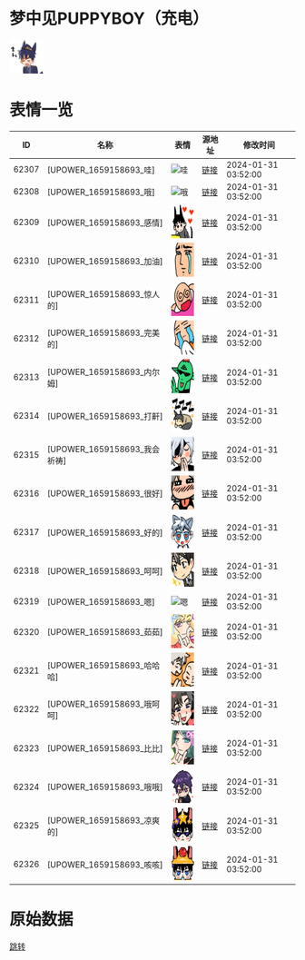 # 梦中见PUPPYBOY（充电）

<img src="./cover.png" height="60" alt="cover" />

# 表情一览

|ID|名称|表情|源地址|修改时间|
|----|----|----|----|----|
|62307|[UPOWER_1659158693_哇]|<img src="./pic/062307_%5BUPOWER_1659158693_哇%5D.png" height="60" alt="哇"/>|[链接](https://i0.hdslb.com/bfs/garb/2687330924fdc52718e47c4da133784da3a21b2d.png)|2024-01-31 03:52:00|
|62308|[UPOWER_1659158693_哦]|<img src="./pic/062308_%5BUPOWER_1659158693_哦%5D.png" height="60" alt="哦"/>|[链接](https://i0.hdslb.com/bfs/garb/504863c0e9e6ea4ac2f868bc8b5652b3f6dfd33f.png)|2024-01-31 03:52:00|
|62309|[UPOWER_1659158693_感情]|<img src="./pic/062309_%5BUPOWER_1659158693_感情%5D.png" height="60" alt="感情"/>|[链接](https://i0.hdslb.com/bfs/garb/49908d100352cce48b4e4ede80271e9cac84f7fd.png)|2024-01-31 03:52:00|
|62310|[UPOWER_1659158693_加油]|<img src="./pic/062310_%5BUPOWER_1659158693_加油%5D.png" height="60" alt="加油"/>|[链接](https://i0.hdslb.com/bfs/garb/0b9227b1bc5dde6c0eb5cdbae19ce8cf1a7a33ae.png)|2024-01-31 03:52:00|
|62311|[UPOWER_1659158693_惊人的]|<img src="./pic/062311_%5BUPOWER_1659158693_惊人的%5D.png" height="60" alt="惊人的"/>|[链接](https://i0.hdslb.com/bfs/garb/f3bf5852547eab08ca7a906a56f282444fc0c635.png)|2024-01-31 03:52:00|
|62312|[UPOWER_1659158693_完美的]|<img src="./pic/062312_%5BUPOWER_1659158693_完美的%5D.png" height="60" alt="完美的"/>|[链接](https://i0.hdslb.com/bfs/garb/82c78800278dea27d74388e220d9d427d82e5237.png)|2024-01-31 03:52:00|
|62313|[UPOWER_1659158693_内尔姆]|<img src="./pic/062313_%5BUPOWER_1659158693_内尔姆%5D.png" height="60" alt="内尔姆"/>|[链接](https://i0.hdslb.com/bfs/garb/dbf93b83086f7535b660178b481333fb422551ff.png)|2024-01-31 03:52:00|
|62314|[UPOWER_1659158693_打鼾]|<img src="./pic/062314_%5BUPOWER_1659158693_打鼾%5D.png" height="60" alt="打鼾"/>|[链接](https://i0.hdslb.com/bfs/garb/e3c790cf0e8455d8a9b9299348b654880d8438dc.png)|2024-01-31 03:52:00|
|62315|[UPOWER_1659158693_我会祈祷]|<img src="./pic/062315_%5BUPOWER_1659158693_我会祈祷%5D.png" height="60" alt="我会祈祷"/>|[链接](https://i0.hdslb.com/bfs/garb/1487c61ee66a86d60d84e2dd0cd642b0f9f7f666.png)|2024-01-31 03:52:00|
|62316|[UPOWER_1659158693_很好]|<img src="./pic/062316_%5BUPOWER_1659158693_很好%5D.png" height="60" alt="很好"/>|[链接](https://i0.hdslb.com/bfs/garb/39e660814b83922c0fa31d28e2f503f7bb7ee3c2.png)|2024-01-31 03:52:00|
|62317|[UPOWER_1659158693_好的]|<img src="./pic/062317_%5BUPOWER_1659158693_好的%5D.png" height="60" alt="好的"/>|[链接](https://i0.hdslb.com/bfs/garb/7fee87ca50128b5abb11cb3378b0d0eb0eec1dca.png)|2024-01-31 03:52:00|
|62318|[UPOWER_1659158693_呵呵]|<img src="./pic/062318_%5BUPOWER_1659158693_呵呵%5D.png" height="60" alt="呵呵"/>|[链接](https://i0.hdslb.com/bfs/garb/848cd32087ab1f4cb80f6809e245b2c51897aff1.png)|2024-01-31 03:52:00|
|62319|[UPOWER_1659158693_嗯]|<img src="./pic/062319_%5BUPOWER_1659158693_嗯%5D.png" height="60" alt="嗯"/>|[链接](https://i0.hdslb.com/bfs/garb/1f4c97031ae062523c63b75c4f7276c065eb3e41.png)|2024-01-31 03:52:00|
|62320|[UPOWER_1659158693_茹茹]|<img src="./pic/062320_%5BUPOWER_1659158693_茹茹%5D.png" height="60" alt="茹茹"/>|[链接](https://i0.hdslb.com/bfs/garb/b7404b71c8c5f40fa25274e3fc10c2b7e4a50608.png)|2024-01-31 03:52:00|
|62321|[UPOWER_1659158693_哈哈哈]|<img src="./pic/062321_%5BUPOWER_1659158693_哈哈哈%5D.png" height="60" alt="哈哈哈"/>|[链接](https://i0.hdslb.com/bfs/garb/66937b5088f12f3b32f39aa051269ce5248febeb.png)|2024-01-31 03:52:00|
|62322|[UPOWER_1659158693_哦呵呵]|<img src="./pic/062322_%5BUPOWER_1659158693_哦呵呵%5D.png" height="60" alt="哦呵呵"/>|[链接](https://i0.hdslb.com/bfs/garb/ecb6d2620409240604a9ab5c89ec159b5ad061e7.png)|2024-01-31 03:52:00|
|62323|[UPOWER_1659158693_比比]|<img src="./pic/062323_%5BUPOWER_1659158693_比比%5D.png" height="60" alt="比比"/>|[链接](https://i0.hdslb.com/bfs/garb/ece3b28f84c53d34a23b94b7f9e50fa605df771e.png)|2024-01-31 03:52:00|
|62324|[UPOWER_1659158693_哦哦]|<img src="./pic/062324_%5BUPOWER_1659158693_哦哦%5D.png" height="60" alt="哦哦"/>|[链接](https://i0.hdslb.com/bfs/garb/27b60f3f40a0b52f88fefbcb057399c148d37dea.png)|2024-01-31 03:52:00|
|62325|[UPOWER_1659158693_凉爽的]|<img src="./pic/062325_%5BUPOWER_1659158693_凉爽的%5D.png" height="60" alt="凉爽的"/>|[链接](https://i0.hdslb.com/bfs/garb/bff564c5d4f667d72c9db8a7ad830a85f3a785d8.png)|2024-01-31 03:52:00|
|62326|[UPOWER_1659158693_咳咳]|<img src="./pic/062326_%5BUPOWER_1659158693_咳咳%5D.png" height="60" alt="咳咳"/>|[链接](https://i0.hdslb.com/bfs/garb/44d1c2cbe3d517952386266920e79df5bf1b167d.png)|2024-01-31 03:52:00|

# 原始数据

[跳转](./raw.json)

